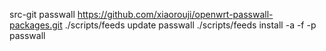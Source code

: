 src-git passwall https://github.com/xiaorouji/openwrt-passwall-packages.git
./scripts/feeds update passwall
./scripts/feeds install -a -f -p passwall
